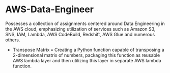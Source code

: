 # AWS-Data-Engineer
Possesses a collection of assignments centered around Data Engineering in the AWS cloud, emphasizing utilization of services such as Amazon S3, SNS, IAM, Lambda, AWS CodeBuild, Redshift, AWS Glue and numerous others.

- Transpose Matrix
  •	Creating a Python function capable of transposing a 2-dimensional matrix of numbers, packaging this function as reusable AWS lambda layer and then utilizing this layer in separate AWS lambda function.


